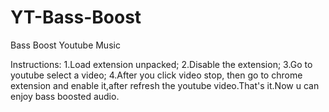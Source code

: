 # YT-Bass-Boost
Bass Boost Youtube Music

Instructions: 1.Load extension unpacked; 2.Disable the extension; 3.Go to youtube select a video; 4.After you click video stop, then go to chrome extension and enable it,after refresh the youtube video.That's it.Now u can enjoy bass boosted audio.
